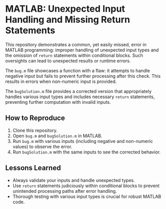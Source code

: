# MATLAB: Unexpected Input Handling and Missing Return Statements

This repository demonstrates a common, yet easily missed, error in MATLAB programming: improper handling of unexpected input types and the omission of `return` statements within conditional blocks.  Such oversights can lead to unexpected results or runtime errors.

The `bug.m` file showcases a function with a flaw: it attempts to handle negative input but fails to prevent further processing after this check.  This results in errors when non-numeric input is provided.

The `bugSolution.m` file provides a corrected version that appropriately handles various input types and includes necessary `return` statements, preventing further computation with invalid inputs.

## How to Reproduce
1. Clone this repository.
2. Open `bug.m` and `bugSolution.m` in MATLAB.
3. Run `bug.m` with various inputs (including negative and non-numeric values) to observe the error.
4. Run `bugSolution.m` with the same inputs to see the corrected behavior.

## Lessons Learned
- Always validate your inputs and handle unexpected types.
- Use `return` statements judiciously within conditional blocks to prevent unintended processing paths after error handling.
- Thorough testing with various input types is crucial for robust MATLAB code.
